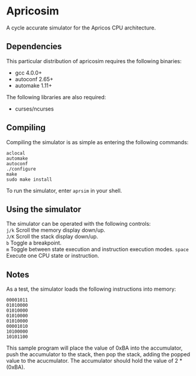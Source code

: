 Apricosim
=========

A cycle accurate simulator for the Apricos CPU architecture.



Dependencies
------------

This particular distribution of apricosim requires the following binaries:

- gcc 4.0.0+
- autoconf 2.65+
- automake 1.11+


The following libraries are also required:

- curses/ncurses


Compiling
---------

Compiling the simulator is as simple as entering the following commands:
```no-highlight
aclocal
automake
autoconf
./configure
make
sudo make install
```

To run the simulator, enter `aprsim` in your shell.


Using the simulator
-------------------

The simulator can be operated with the following controls:  
`j/k`   Scroll the memory display down/up.  
`J/K`   Scroll the stack display down/up.  
`b`     Toggle a breakpoint.  
`m`     Toggle between state execution and instruction execution modes.
`space` Execute one CPU state or instruction.  

Notes
-----

As a test, the simulator loads the following instructions into memory:   
```
00001011  
01010000  
01010000  
01010000  
01010000  
00001010  
10100000  
10101100
```

This sample program will place the value of 0xBA into the accumulator, 
push the accumulator to the stack, then pop the stack, adding the popped 
value to the acucmulator. The accumulator should hold the value of 2 * (0xBA).
